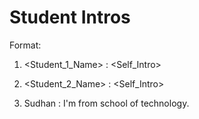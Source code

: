 # Student Intros

Format:
1. <Student_1_Name> : <Self_Intro>

1. <Student_2_Name> : <Self_Intro>
3. Sudhan : I'm from school of technology.
